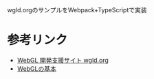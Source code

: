 wgld.orgのサンプルをWebpack+TypeScriptで実装

# 参考リンク
- [WebGL 開発支援サイト wgld.org](https://wgld.org/)
- [WebGLの基本](https://webglfundamentals.org/webgl/lessons/ja/webgl-fundamentals.html)
